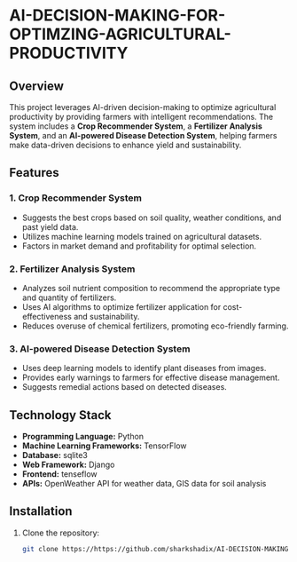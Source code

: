 # AI-DECISION-MAKING-FOR-OPTIMZING-AGRICULTURAL-PRODUCTIVITY
## Overview
This project leverages AI-driven decision-making to optimize agricultural productivity by providing farmers with intelligent recommendations. The system includes a **Crop Recommender System**, a **Fertilizer Analysis System**, and an **AI-powered Disease Detection System**, helping farmers make data-driven decisions to enhance yield and sustainability.

## Features
### 1. Crop Recommender System
- Suggests the best crops based on soil quality, weather conditions, and past yield data.
- Utilizes machine learning models trained on agricultural datasets.
- Factors in market demand and profitability for optimal selection.

### 2. Fertilizer Analysis System
- Analyzes soil nutrient composition to recommend the appropriate type and quantity of fertilizers.
- Uses AI algorithms to optimize fertilizer application for cost-effectiveness and sustainability.
- Reduces overuse of chemical fertilizers, promoting eco-friendly farming.

### 3. AI-powered Disease Detection System
- Uses deep learning models to identify plant diseases from images.
- Provides early warnings to farmers for effective disease management.
- Suggests remedial actions based on detected diseases.

## Technology Stack
- **Programming Language:** Python
- **Machine Learning Frameworks:** TensorFlow
- **Database:** sqlite3
- **Web Framework:**  Django
- **Frontend:** tenseflow 
- **APIs:** OpenWeather API for weather data, GIS data for soil analysis

## Installation
1. Clone the repository:
   ```bash
   git clone https://https://github.com/sharkshadix/AI-DECISION-MAKING-FOR-OPTIMZING-AGRICULTURAL-PRODUCTIVITY/edit/main/README.md
   
